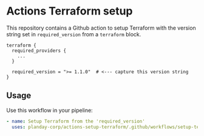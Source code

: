 # Actions Terraform setup

This repository contains a Github action to setup Terraform with the version string set in `required_version` from a `terraform` block.

```
terraform {
  required_providers {
    ...
  }

  required_version = ">= 1.1.0"  # <--- capture this version string
}
```

## Usage

Use this workflow in your pipeline:

```yaml
- name: Setup Terraform from the 'required_version'
  uses: planday-corp/actions-setup-terraform/.github/workflows/setup-terraform.yml@v1
```